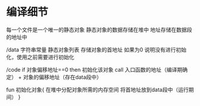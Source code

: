 # 编译细节

每一个文件是一个唯一的静态对象
静态对象的数据存储在堆中
地址存储在数据段的地址中


/data
字符串常量
静态对象列表 存储对象的首地址 如果为0 说明没有进行初始化，使用之前需要进行初始化

/code
if 对象偏移地址==0 then 初始化该对象
call 入口函数的地址（编译期确定） + 对象的偏移地址（存在data段中）

fun 初始化对象{
    在堆中分配对象所需的内存空间
    将首地址放到data段中（运行期间）
}